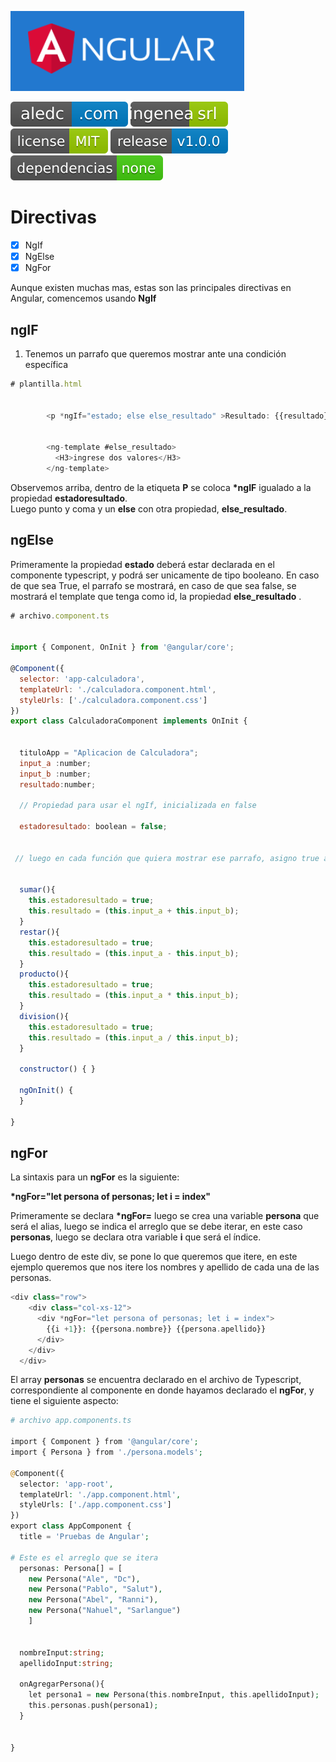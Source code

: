 ![Angular](https://github.com/aledc7/Angular/blob/master/resources/angular.png?raw=true)


[![aledc.tk](https://github.com/aledc7/Scrum-Certification/blob/master/recursos/aledc.com.svg)](https://aledc.tk)
[![ingenea.com.ar](https://github.com/aledc7/Scrum-Certification/blob/master/recursos/ingenea.svg)](http://ingenea.com.ar)
[![License](https://github.com/aledc7/Scrum-Certification/blob/master/recursos/mit-license.svg)](https://aledc.com)
[![GitHub release](https://github.com/aledc7/Scrum-Certification/blob/master/recursos/release.svg)](https://aledc.com)
[![Dependencies](https://github.com/aledc7/Scrum-Certification/blob/master/recursos/dependencias-none.svg)](https://aledc.com)


# Directivas

- [x] NgIf
- [x] NgElse
- [x] NgFor

Aunque existen muchas mas, estas son las principales directivas en Angular, comencemos  usando __NgIf__



## ngIF
1. Tenemos un parrafo que queremos mostrar ante una condición específica

```js
# plantilla.html


        <p *ngIf="estado; else else_resultado" >Resultado: {{resultado}}</p>


        <ng-template #else_resultado>
          <H3>ingrese dos valores</H3>
        </ng-template>

````

Observemos arriba, dentro de la etiqueta __P__ se coloca __*ngIF__ igualado a la propiedad __estadoresultado__.   
Luego punto y coma y un __else__ con otra propiedad, __else_resultado__.


## ngElse

Primeramente la propiedad __estado__ deberá estar declarada en el componente typescript, y podrá ser unicamente de tipo booleano. 
 En caso de que sea True, el parrafo se mostrará, en caso de que sea false, se mostrará el template que tenga como id, la propiedad __else_resultado__  .
 

```js
# archivo.component.ts


import { Component, OnInit } from '@angular/core';

@Component({
  selector: 'app-calculadora',
  templateUrl: './calculadora.component.html',
  styleUrls: ['./calculadora.component.css']
})
export class CalculadoraComponent implements OnInit {


  tituloApp = "Aplicacion de Calculadora";
  input_a :number;
  input_b :number;
  resultado:number;
  
  // Propiedad para usar el ngIf, inicializada en false
  
  estadoresultado: boolean = false;


 // luego en cada función que quiera mostrar ese parrafo, asigno true a la propiedad estadoresultado.
 
 
  sumar(){
    this.estadoresultado = true;
    this.resultado = (this.input_a + this.input_b);
  }
  restar(){
    this.estadoresultado = true;
    this.resultado = (this.input_a - this.input_b);
  }
  producto(){
    this.estadoresultado = true;
    this.resultado = (this.input_a * this.input_b);
  }
  division(){
    this.estadoresultado = true;
    this.resultado = (this.input_a / this.input_b);
  }

  constructor() { }

  ngOnInit() {
  }

}
````

## ngFor


La sintaxis para un __ngFor__ es la siguiente:   

__*ngFor="let persona of personas; let i = index"__   


Primeramente se declara __*ngFor=__  luego se crea una variable __persona__ que será el alias, luego se indica el arreglo que se debe iterar, en este caso __personas__,  luego se declara otra variable __i__ que será el índice.   

Luego dentro de este div, se pone lo que queremos que itere, en este ejemplo queremos que nos itere los nombres y apellido de cada una de las personas.   


```php
<div class="row">
    <div class="col-xs-12">
      <div *ngFor="let persona of personas; let i = index">
        {{i +1}}: {{persona.nombre}} {{persona.apellido}}
      </div>
    </div>
  </div>
````


El array __personas__ se encuentra declarado en el archivo de Typescript, correspondiente al componente en donde hayamos declarado el __ngFor__, y tiene el siguiente aspecto:

```php
# archivo app.components.ts

import { Component } from '@angular/core';
import { Persona } from './persona.models';

@Component({
  selector: 'app-root',
  templateUrl: './app.component.html',
  styleUrls: ['./app.component.css']
})
export class AppComponent {
  title = 'Pruebas de Angular';

# Este es el arreglo que se itera
  personas: Persona[] = [
    new Persona("Ale", "Dc"),
    new Persona("Pablo", "Salut"),
    new Persona("Abel", "Ranni"),
    new Persona("Nahuel", "Sarlangue")
    ]
    
    
  nombreInput:string;
  apellidoInput:string;

  onAgregarPersona(){
    let persona1 = new Persona(this.nombreInput, this.apellidoInput);
    this.personas.push(persona1);
  }


}


````









